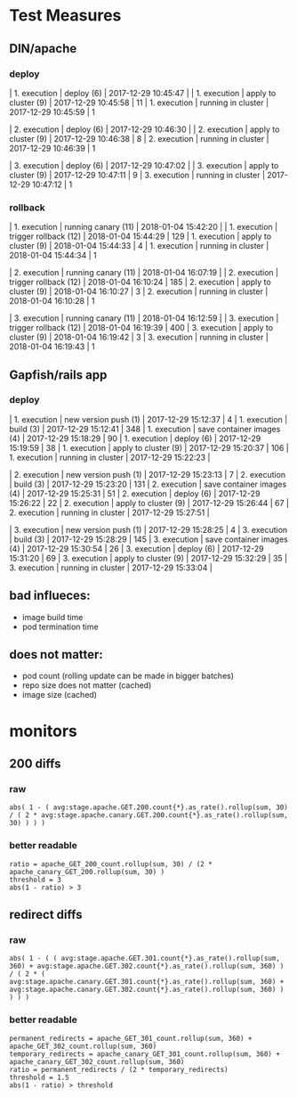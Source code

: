 # Test Measures
## DIN/apache
### deploy
| 1. execution | deploy (6)           | 2017-12-29 10:45:47 |
| 1. execution | apply to cluster (9) | 2017-12-29 10:45:58 | 11
| 1. execution | running in cluster   | 2017-12-29 10:45:59 | 1

| 2. execution | deploy (6)           | 2017-12-29 10:46:30 |
| 2. execution | apply to cluster (9) | 2017-12-29 10:46:38 | 8
| 2. execution | running in cluster   | 2017-12-29 10:46:39 | 1

| 3. execution | deploy (6)           | 2017-12-29 10:47:02 |
| 3. execution | apply to cluster (9) | 2017-12-29 10:47:11 | 9
| 3. execution | running in cluster   | 2017-12-29 10:47:12 | 1

### rollback
| 1. execution | running canary (11)   | 2018-01-04 15:42:20 |
| 1. execution | trigger rollback (12) | 2018-01-04 15:44:29 | 129
| 1. execution | apply to cluster (9)  | 2018-01-04 15:44:33 | 4
| 1. execution | running in cluster    | 2018-01-04 15:44:34 | 1

| 2. execution | running canary (11)   | 2018-01-04 16:07:19 |
| 2. execution | trigger rollback (12) | 2018-01-04 16:10:24 | 185
| 2. execution | apply to cluster (9)  | 2018-01-04 16:10:27 | 3
| 2. execution | running in cluster    | 2018-01-04 16:10:28 | 1

| 3. execution | running canary (11)   | 2018-01-04 16:12:59 |
| 3. execution | trigger rollback (12) | 2018-01-04 16:19:39 | 400
| 3. execution | apply to cluster (9)  | 2018-01-04 16:19:42 | 3
| 3. execution | running in cluster    | 2018-01-04 16:19:43 | 1


## Gapfish/rails app
### deploy
| 1. execution | new version push (1)      | 2017-12-29 15:12:37 | 4
| 1. execution | build (3)                 | 2017-12-29 15:12:41 | 348
| 1. execution | save container images (4) | 2017-12-29 15:18:29 | 90
| 1. execution | deploy (6)                | 2017-12-29 15:19:59 | 38
| 1. execution | apply to cluster (9)      | 2017-12-29 15:20:37 | 106
| 1. execution | running in cluster        | 2017-12-29 15:22:23 |

| 2. execution | new version push (1)      | 2017-12-29 15:23:13 | 7
| 2. execution | build (3)                 | 2017-12-29 15:23:20 | 131
| 2. execution | save container images (4) | 2017-12-29 15:25:31 | 51
| 2. execution | deploy (6)                | 2017-12-29 15:26:22 | 22
| 2. execution | apply to cluster (9)      | 2017-12-29 15:26:44 | 67
| 2. execution | running in cluster        | 2017-12-29 15:27:51 |

| 3. execution | new version push (1)      | 2017-12-29 15:28:25 | 4
| 3. execution | build (3)                 | 2017-12-29 15:28:29 | 145
| 3. execution | save container images (4) | 2017-12-29 15:30:54 | 26
| 3. execution | deploy (6)                | 2017-12-29 15:31:20 | 69
| 3. execution | apply to cluster (9)      | 2017-12-29 15:32:29 | 35
| 3. execution | running in cluster        | 2017-12-29 15:33:04 |

## bad influeces:
* image build time
* pod termination time

## does not matter:
* pod count (rolling update can be made in bigger batches)
* repo size does not matter (cached)
* image size (cached)

# monitors

## 200 diffs
### raw
```
abs( 1 - ( avg:stage.apache.GET.200.count{*}.as_rate().rollup(sum, 30) / ( 2 * avg:stage.apache.canary.GET.200.count{*}.as_rate().rollup(sum, 30) ) ) )
```
### better readable
```
ratio = apache_GET_200_count.rollup(sum, 30) / (2 * apache_canary_GET_200.rollup(sum, 30) )
threshold = 3
abs(1 - ratio) > 3
```


## redirect diffs
### raw
```
abs( 1 - ( ( avg:stage.apache.GET.301.count{*}.as_rate().rollup(sum, 360) + avg:stage.apache.GET.302.count{*}.as_rate().rollup(sum, 360) ) / ( 2 * ( avg:stage.apache.canary.GET.301.count{*}.as_rate().rollup(sum, 360) + avg:stage.apache.canary.GET.302.count{*}.as_rate().rollup(sum, 360) ) ) ) )
```
### better readable
```
permanent_redirects = apache_GET_301_count.rollup(sum, 360) + apache_GET_302_count.rollup(sum, 360)
temporary_redirects = apache_canary_GET_301_count.rollup(sum, 360) + apache_canary_GET_302_count.rollup(sum, 360)
ratio = permanent_redirects / (2 * temporary_redirects)
threshold = 1.5
abs(1 - ratio) > threshold
```
